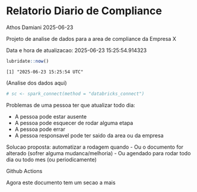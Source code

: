 # Relatorio Diario de Compliance
Athos Damiani
2025-06-23

Projeto de analise de dados para a area de compliance da Empresa X

Data e hora de atualizacao: 2025-06-23 15:25:54.914323

``` r
lubridate::now()
```

    [1] "2025-06-23 15:25:54 UTC"

(Analise dos dados aqui)

``` r
# sc <- spark_connect(method = "databricks_connect")
```

Problemas de uma pessoa ter que atualizar todo dia:

-   A pessoa pode estar ausente
-   A pessoa pode esquecer de rodar alguma etapa
-   A pessoa pode errar
-   A pessoa responsavel pode ter saido da area ou da empresa

Solucao proposta: automatizar a rodagem quando - Ou o documento for
alterado (sofrer alguma mudanca/melhoria) - Ou agendado para rodar todo
dia ou todo mes (ou periodicamente)

Github Actions

Agora este documento tem um secao a mais

